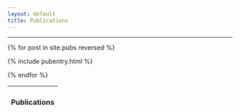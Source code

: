 ```yaml
---
layout: default
title: Publications
---
```

<hr>

<table class="pubtable">

<thead >
  <tr ><th colspan="3" ><h4><a class="post-link">Publications</a></h4></th></tr>
</thead>

{% for post in site.pubs reversed %}

{% include pubentry.html %}

{% endfor %}
        
</table>